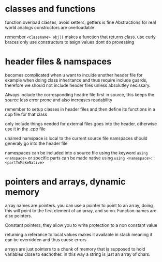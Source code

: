 # classes and functions
function overload
classes, avoid setters, getters is fine
Abstractions for real world analogs
constructors are overloadable

remember `<classname> obj()` makes a function that returns class. use curly braces
only use constructurs to asign values dont do provessing

# header files & namspaces
becomes complicated when u want to inculde another header file for example when doing class inheritance and thus require include guards, therefore we should not include header files unless absolutley necissary.

Always include the corresponding headre file first in source, this keeps the source less error prone and also increases readability

remember to setup classes in header files and then define its functions in a cpp file for that class

only include things needed for external files goes into the header, otherwise use it in the .cpp file

unamed namspace is local to the current source file
namspaces should generaly go into the header file

namespaces can be included into a source file using the keyword `using <namspace>`
or specific parts can be made native using `using <namespace>::<partToMakeNative>`

# pointers and arrays, dynamic memory
array names are pointers. you can use a pointer to point to an array, doing this will point to the first element of an array, and so on. Function names are also pointers.

Constant pointers, they allow you to write protection to a non constant value

returning a referance to local values makes it available in stack meaning it can be overridden and thus cause errors

arrays are just pointers to a chunk of memory that is supposed to hold variables close to eachother.
in this way a string is just an array of chars.
